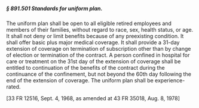 ##### § 891.501 Standards for uniform plan. #####

The uniform plan shall be open to all eligible retired employees and members of their families, without regard to race, sex, health status, or age. It shall not deny or limit benefits because of any preexisting condition. It shall offer basic plus major medical coverage. It shall provide a 31-day extension of coverage on termination of subscription other than by change of election or termination of the contract. A person confined in hospital for care or treatment on the 31st day of the extension of coverage shall be entitled to continuation of the benefits of the contract during the continuance of the confinement, but not beyond the 60th day following the end of the extension of coverage. The uniform plan shall be experience-rated.

[33 FR 12516, Sept. 4, 1968, as amended at 43 FR 35018, Aug. 8, 1978]